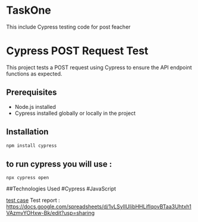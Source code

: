 # TaskOne
This include Cypress testing code for post feacher
# Cypress POST Request Test  

This project tests a POST request using Cypress to ensure the API endpoint functions as expected.  

## Prerequisites  
- Node.js installed  
- Cypress installed globally or locally in the project  

## Installation  
```bash
npm install cypress
```
##  to run cypress you will use : 
```
npx cypress open
```
##Technologies Used
#Cypress
#JavaScript

[test case](https://docs.google.com/spreadsheets/d/1NDaI4kla7Xt1uXkO_TX05kgwj5w-trGdPiM_B67DYxs/edit?usp=sharing)
Test report : https://docs.google.com/spreadsheets/d/1vLSyIlUIibHHLifIqovBTaa3Uhtxh1VAzmvYOHxw-Bk/edit?usp=sharing

